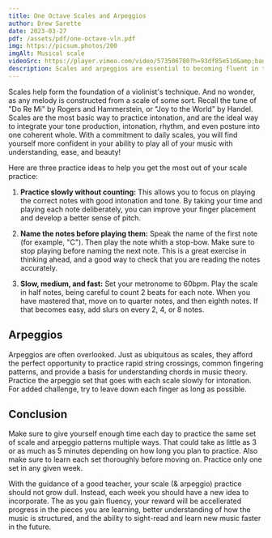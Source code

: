 ```yaml
---
title: One Octave Scales and Arpeggios
author: Drew Sarette
date: 2023-03-27
pdf: /assets/pdf/one-octave-vln.pdf
img: https://picsum.photos/200
imgAlt: Musical scale
videoSrc: https://player.vimeo.com/video/573506780?h=93df85e51d&amp;badge=0&amp;autopause=0&amp;player_id=0&amp;app_id=58479
description: Scales and arpeggios are essential to becoming fluent in the language of music. Read these practice tips to start your musical journey on the right foot, or simply refresh your basics.
---
```


Scales help form the foundation of a violinist's technique. And no wonder, as any melody is constructed from a scale of some sort. Recall the tune of "Do Re Mi" by Rogers and Hammerstein, or "Joy to the World" by Handel. Scales are the most basic way to practice intonation, and are the ideal way to integrate your tone production, intonation, rhythm, and even posture into one coherent whole. With a commitment to daily scales, you will find yourself more confident in your ability to play all of your music with understanding, ease, and beauty!

Here are three practice ideas to help you get the most out of your scale practice:

1. **Practice slowly without counting:** This allows you to focus on playing the correct notes with good intonation and tone. By taking your time and playing each note deliberately, you can improve your finger placement and develop a better sense of pitch.

2. **Name the notes before playing them:** Speak the name of the first note (for example, "C"). Then play the note whith a stop-bow. Make sure to stop playing before naming the next note. This is a great exercise in thinking ahead, and a good way to check that you are reading the notes accurately.

3. **Slow, medium, and fast:** Set your metronome to 60bpm. Play the scale in half notes, being careful to count 2 beats for each note. When you have mastered that, move on to quarter notes, and then eighth notes. If that becomes easy, add slurs on every 2, 4, or 8 notes.

## Arpeggios

Arpeggios are often overlooked. Just as ubiquitous as scales, they afford the perfect opportunity to practice rapid string crossings, common fingering patterns, and provide a basis for understanding chords in music theory. Practice the arpeggio set that goes with each scale slowly for intonation. For added challenge, try to leave down each finger as long as possible.

## Conclusion

Make sure to give yourself enough time each day to practice the same set of scale and arpeggio patterns multiple ways. That could take as little as 3 or as much as 5 minutes depending on how long you plan to practice. Also make sure to learn each set thoroughly before moving on. Practice only one set in any given week.

With the guidance of a good teacher, your scale (& arpeggio) practice should not grow dull. Instead, each week you should have a new idea to incorporate. The as you gain fluency, your reward will be accellerated progress in the pieces you are learning, better understanding of how the music is structured, and the ability to sight-read and learn new music faster in the future.
